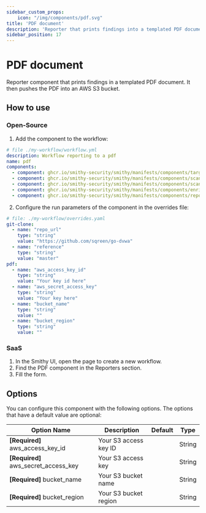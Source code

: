 ```yaml
---
sidebar_custom_props:
    icon: "/img/components/pdf.svg"
title: 'PDF document'
description: 'Reporter that prints findings into a templated PDF document.'
sidebar_position: 17
---
```


# PDF document

Reporter component that prints findings in a templated PDF document.
It then pushes the PDF into an AWS S3 bucket.

## How to use

### Open-Source

1. Add the component to the workflow:

```yaml
# file ./my-workflow/workflow.yml
description: Workflow reporting to a pdf
name: pdf
components:
  - component: ghcr.io/smithy-security/smithy/manifests/components/targets/git-clone:v1.3.2
  - component: ghcr.io/smithy-security/smithy/manifests/components/scanners/gosec:v1.2.3
  - component: ghcr.io/smithy-security/smithy/manifests/components/scanners/nancy:v1.2.2
  - component: ghcr.io/smithy-security/smithy/manifests/components/enrichers/custom-annotation:v0.1.2
  - component: ghcr.io/smithy-security/smithy/manifests/components/reporters/pdf:v1.0.2
```

2. Configure the run parameters of the component in the overrides file:

```yaml
# file: ./my-workflow/overrides.yaml
git-clone:
  - name: "repo_url"
    type: "string"
    value: "https://github.com/sqreen/go-dvwa"
  - name: "reference"
    type: "string"
    value: "master"
pdf:
  - name: "aws_access_key_id"
    type: "string"
    value: "Your key id here"
  - name: "aws_secret_access_key"
    type: "string"
    value: "Your key here"
  - name: "bucket_name"
    type: "string"
    value: ""
  - name: "bucket_region"
    type: "string"
    value: ""
```

### SaaS

1. In the Smithy UI, open the page to create a new workflow.
2. Find the PDF component in the Reporters section.
3. Fill the form.

## Options

You can configure this component with the following options. The options that
have a default value are optional:

| Option Name                          | Description           | Default | Type   |
|--------------------------------------|-----------------------|---------|--------|
| **\[Required]** aws\_access\_key\_id     | Your S3 access key ID |         | String |
| **\[Required]** aws\_secret\_access\_key | Your S3 access key    |         | String |
| **\[Required]** bucket\_name           | Your S3 bucket name   |         | String |
| **\[Required]** bucket\_region         | Your S3 bucket region |         | String |
